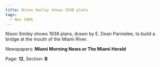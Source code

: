 ```yaml
---  
title: Nixon Smiley shows 1938 plans  
tags:  
  - Nov 1966  
---  
```

  
Nixon Smiley shows 1938 plans, drawn by E. Dean Parmelee, to build a bridge at the mouth of the Miami River.  
  
Newspapers: **Miami Morning News or The Miami Herald**  
  
Page: **12**, Section: **B** 

